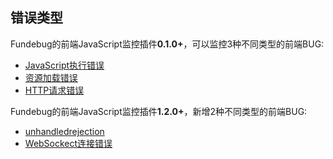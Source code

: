 ## 错误类型

Fundebug的前端JavaScript监控插件**0.1.0+**，可以监控3种不同类型的前端BUG:

- [JavaScript执行错误](./javascript.md)
- [资源加载错误](./resource.md)
- [HTTP请求错误](./http.md)

Fundebug的前端JavaScript监控插件**1.2.0+**，新增2种不同类型的前端BUG:

- [unhandledrejection](./unhandledrejection.md)
- [WebSockect连接错误](./websocket.md)














